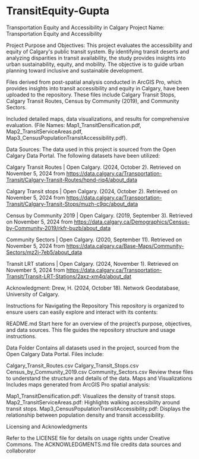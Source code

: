 # TransitEquity-Gupta
 Transportation Equity and Accessibility in Calgary
Project Name: Transportation Equity and Accessibility

Project Purpose and Objectives:
This project evaluates the accessibility and equity of Calgary's public transit system. By identifying transit deserts and analyzing disparities in transit availability, the study provides insights into urban sustainability, equity, and mobility. The objective is to guide urban planning toward inclusive and sustainable development.

Files derived from post-spatial analysis conducted in ArcGIS Pro, which provides insights into transit accessibility and equity in Calgary, have been uploaded to the repository. These files include Calgary Transit Stops, Calgary Transit Routes, Census by Community (2019), and Community Sectors.

Included detailed maps, data visualizations, and results for comprehensive evaluation. (File Names: Map1_TransitDensification.pdf, Map2_TransitServiceAreas.pdf, Map3_CensusPopulationTransitAccessibility.pdf).

Data Sources: The data used in this project is sourced from the Open Calgary Data Portal. The following datasets have been utilized:

Calgary Transit Routes | Open Calgary. (2024, October 2). Retrieved on November 5, 2024 from https://data.calgary.ca/Transportation-Transit/Calgary-Transit-Routes/hpnd-riq4/about_data

Calgary Transit stops | Open Calgary. (2024, October 2). Retrieved on November 5, 2024 from https://data.calgary.ca/Transportation-Transit/Calgary-Transit-Stops/muzh-c9qc/about_data

Census by Community 2019 | Open Calgary. (2019, September 3). Retrieved on November 5, 2024 from https://data.calgary.ca/Demographics/Census-by-Community-2019/rkfr-buzb/about_data

Community Sectors | Open Calgary. (2020, September 11). Retrieved on November 5, 2024 from https://data.calgary.ca/Base-Maps/Community-Sectors/mz2j-7eb5/about_data

Transit LRT stations | Open Calgary. (2024, November 1). Retrieved on November 5, 2024 from https://data.calgary.ca/Transportation-Transit/Transit-LRT-Stations/2axz-xm4q/about_dat

Acknowledgment: Drew, H. (2024, October 18). Network Geodatabase, University of Calgary.



Instructions for Navigating the Repository
This repository is organized to ensure users can easily explore and interact with its contents:

README.md
Start here for an overview of the project’s purpose, objectives, and data sources. This file guides the repository structure and usage instructions.

Data Folder 
Contains all datasets used in the project, sourced from the Open Calgary Data Portal. Files include:

Calgary_Transit_Routes.csv
Calgary_Transit_Stops.csv
Census_by_Community_2019.csv
Community_Sectors.csv
Review these files to understand the structure and details of the data.
Maps and Visualizations 
Includes maps generated from ArcGIS Pro spatial analysis:

Map1_TransitDensification.pdf: Visualizes the density of transit stops.
Map2_TransitServiceAreas.pdf: Highlights walking accessibility around transit stops.
Map3_CensusPopulationTransitAccessibility.pdf: Displays the relationship between population density and transit accessibility.

Licensing and Acknowledgments

Refer to the LICENSE file for details on usage rights under Creative Commons.
The ACKNOWLEDGMENTS.md file credits data sources and collaborator
